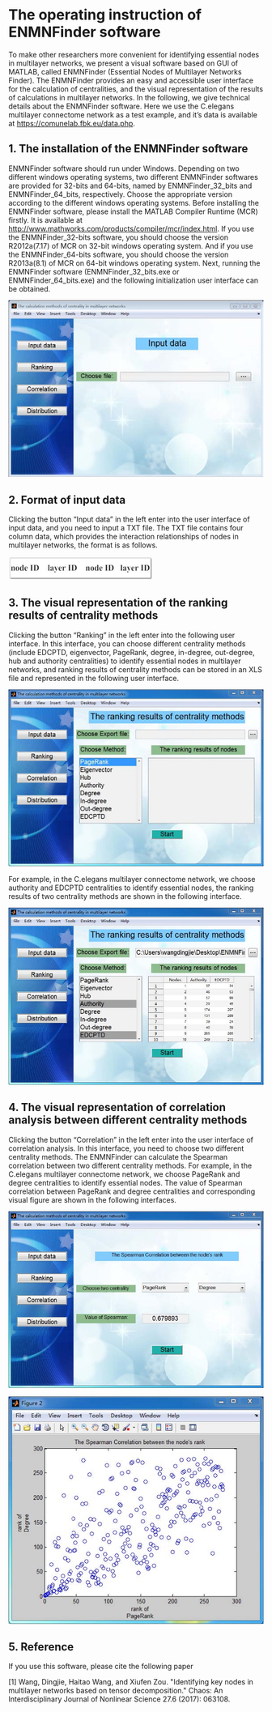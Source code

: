 # The operating instruction of ENMNFinder software

To make other researchers more convenient for identifying essential nodes in multilayer networks, we present a visual software based on GUI of MATLAB, called ENMNFinder (Essential Nodes of Multilayer Networks Finder). The ENMNFinder provides an easy and accessible user interface for the calculation of centralities, and the visual representation of the results of calculations in multilayer networks. In the following, we give technical details about the ENMNFinder software. Here we use the C.elegans multilayer connectome network as a test example, and it’s data is available at https://comunelab.fbk.eu/data.php.

## 1. The installation of the ENMNFinder software

ENMNFinder software should run under Windows. Depending on two different windows operating systems, two different ENMNFinder softwares are provided for 32-bits and 64-bits, named by ENMNFinder_32_bits and ENMNFinder_64_bits, respectively. Choose the appropriate version according to the different windows operating systems. Before installing the ENMNFinder software, please install the MATLAB Compiler Runtime (MCR) firstly. It is available at http://www.mathworks.com/products/compiler/mcr/index.html. If you use the ENMNFinder_32-bits software, you should choose the version R2012a(7.17) of MCR on 32-bit windows operating system. And if you use the ENMNFinder_64-bits software, you should choose the version R2013a(8.1) of MCR on 64-bit windows operating system. Next, running the ENMNFinder software (ENMNFinder_32_bits.exe or ENMNFinder_64_bits.exe) and the following initialization user interface can be obtained. 

![image](https://github.com/Dingjie-Wang/Centrality-of-Multilayer-Networks/blob/master/fig1.jpg)

## 2. Format of input data

Clicking the button “Input data” in the left enter into the user interface of input data, and you need to input a TXT file. The TXT file contains four column data, which provides the interaction relationships of nodes in multilayer networks, the format is as follows.

![image](https://github.com/Dingjie-Wang/Centrality-of-Multilayer-Networks/blob/master/fig2.jpg)

## 3. The visual representation of the ranking results of centrality methods

Clicking the button “Ranking” in the left enter into the following user interface. In this interface, you can choose different centrality methods (include EDCPTD, eigenvector, PageRank, degree, in-degree, out-degree, hub and authority centralities) to identify essential nodes in multilayer networks, and ranking results of centrality methods can be stored in an XLS file and represented in the following user interface.

![image](https://github.com/Dingjie-Wang/Centrality-of-Multilayer-Networks/blob/master/fig3.jpg)

For example, in the C.elegans multilayer connectome network, we choose authority and EDCPTD centralities to identify essential nodes, the ranking results of two centrality methods are shown in the following interface.

![image](https://github.com/Dingjie-Wang/Centrality-of-Multilayer-Networks/blob/master/fig4.jpg)

## 4. The visual representation of correlation analysis between different centrality methods

Clicking the button “Correlation” in the left enter into the user interface of correlation analysis. In this interface, you need to choose two different centrality methods. The ENMNFinder can calculate the Spearman correlation between two different centrality methods. For example, in the C.elegans multilayer connectome network, we choose PageRank and degree centralities to identify essential nodes. The value of Spearman correlation between PageRank and degree centralities and corresponding visual figure are shown in the following interfaces.

![image](https://github.com/Dingjie-Wang/Centrality-of-Multilayer-Networks/blob/master/fig5.jpg)

![image](https://github.com/Dingjie-Wang/Centrality-of-Multilayer-Networks/blob/master/fig6.jpg)

## 5. Reference

If you use this software, please cite the following paper

[1] Wang, Dingjie, Haitao Wang, and Xiufen Zou. "Identifying key nodes in multilayer networks based on tensor decomposition." Chaos: An Interdisciplinary Journal of Nonlinear Science 27.6 (2017): 063108.

